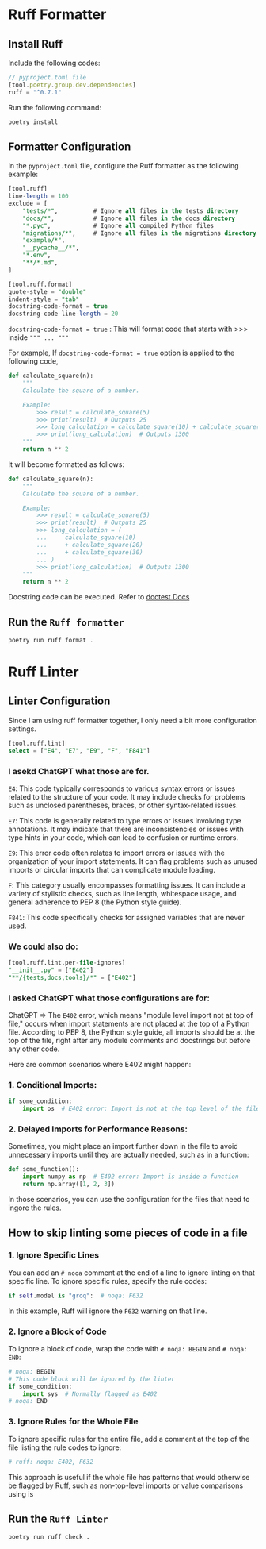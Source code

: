 

# Ruff Formatter

## Install Ruff

Include the following codes:
```javascript
// pyproject.toml file
[tool.poetry.group.dev.dependencies]
ruff = "^0.7.1"
```

Run the following command:
```bash
poetry install
```


## Formatter Configuration
In the `pyproject.toml` file, configure the Ruff formatter as the following example:
```sql
[tool.ruff]
line-length = 100
exclude = [
    "tests/*",          # Ignore all files in the tests directory
    "docs/*",           # Ignore all files in the docs directory
    "*.pyc",            # Ignore all compiled Python files
    "migrations/*",     # Ignore all files in the migrations directory
    "example/*",
    "__pycache__/*",
    "*.env",
    "**/*.md",
]

[tool.ruff.format]
quote-style = "double"
indent-style = "tab"
docstring-code-format = true
docstring-code-line-length = 20
```

`docstring-code-format = true` : This will format code that starts with >>> inside `""" ... """ `

For example, If `docstring-code-format = true` option is applied to the following code,

```python
def calculate_square(n):
    """
    Calculate the square of a number.

    Example:
        >>> result = calculate_square(5)
        >>> print(result)  # Outputs 25
        >>> long_calculation = calculate_square(10) + calculate_square(20) + calculate_square(30)
        >>> print(long_calculation)  # Outputs 1300
    """
    return n ** 2
```

It will become formatted as follows:
```python
def calculate_square(n):
    """
    Calculate the square of a number.

    Example:
        >>> result = calculate_square(5)
        >>> print(result)  # Outputs 25
        >>> long_calculation = (
        ...     calculate_square(10)
        ...     + calculate_square(20)
        ...     + calculate_square(30)
        ... )
        >>> print(long_calculation)  # Outputs 1300
    """
    return n ** 2
```
Docstring code can be executed. Refer to [doctest Docs](https://docs.python.org/3/library/doctest.html)

## Run the `Ruff formatter`

```bash
poetry run ruff format .
```

# Ruff Linter

## Linter Configuration
Since I am using ruff formatter together, I only need a bit more configuration settings.
```sql
[tool.ruff.lint]
select = ["E4", "E7", "E9", "F", "F841"]
```

### I asekd ChatGPT what those are for.
`E4`: This code typically corresponds to various syntax errors or issues related to the structure of your code. It may include checks for problems such as unclosed parentheses, braces, or other syntax-related issues.

`E7`: This code is generally related to type errors or issues involving type annotations. It may indicate that there are inconsistencies or issues with type hints in your code, which can lead to confusion or runtime errors.

`E9`: This error code often relates to import errors or issues with the organization of your import statements. It can flag problems such as unused imports or circular imports that can complicate module loading.

`F`: This category usually encompasses formatting issues. It can include a variety of stylistic checks, such as line length, whitespace usage, and general adherence to PEP 8 (the Python style guide).

`F841`: This code specifically checks for assigned variables that are never used.

### We could also do:
```sql
[tool.ruff.lint.per-file-ignores]
"__init__.py" = ["E402"]
"**/{tests,docs,tools}/*" = ["E402"]
```

### I asked ChatGPT what those configurations are for:

ChatGPT => The `E402` error, which means "module level import not at top of file," occurs when import statements are not placed at the top of a Python file. According to PEP 8, the Python style guide, all imports should be at the top of the file, right after any module comments and docstrings but before any other code.

Here are common scenarios where E402 might happen:

### 1. Conditional Imports:
```python
if some_condition:
    import os  # E402 error: Import is not at the top level of the file
```

### 2. Delayed Imports for Performance Reasons:

Sometimes, you might place an import further down in the file to avoid unnecessary imports until they are actually needed, such as in a function:
```python
def some_function():
    import numpy as np  # E402 error: Import is inside a function
    return np.array([1, 2, 3])
```
In those scenarios, you can use the configuration for the files that need to ingore the rules.


## How to skip linting some pieces of code in a file

### 1. Ignore Specific Lines
You can add an `# noqa` comment at the end of a line to ignore linting on that specific line. To ignore specific rules, specify the rule codes:

```python
if self.model is "groq":  # noqa: F632
```
In this example, Ruff will ignore the `F632` warning on that line.

### 2. Ignore a Block of Code
To ignore a block of code, wrap the code with `# noqa: BEGIN` and `# noqa: END`:

```python
# noqa: BEGIN
# This code block will be ignored by the linter
if some_condition:
    import sys  # Normally flagged as E402
# noqa: END
```

### 3. Ignore Rules for the Whole File
To ignore specific rules for the entire file, add a comment at the top of the file listing the rule codes to ignore:

```python
# ruff: noqa: E402, F632
```

This approach is useful if the whole file has patterns that would otherwise be flagged by Ruff, such as non-top-level imports or value comparisons using is

## Run the `Ruff Linter`
```bash
poetry run ruff check .
```